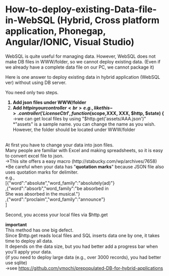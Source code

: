 # How-to-deploy-existing-Data-file-in-WebSQL (Hybrid, Cross platform application, Phonegap, Angular/IONIC, Visual Studio)
WebSQL is quite useful for managing data. However, WebSQL does not make DB files in WWW/folder, so we cannot deploy existing data.
(Even if we already have a complete data file on our PC, we cannot package it)   

<p>
Here is one answer to deploy existing data in hybrid application (WebSQL ver) without using DB server.
</p>
<p>

You need only two steps.<br><b>
1) Add json files under WWW/folder<br>
2) Add $http in your controller <br>e.g.,like this->.controller('LicenseCtrl', function ($scope,XXX, XXX, $http, $state) {<br></b>
->we can get local files by using "$http.get('assets/AAA.json')" <br>
*"assets" is a sample name. you can change the name as you wish. However, the folder should be located under WWW/folder <br>
 <br>
At first you have to change your data into json files. <br>
Many people are familiar with Excel and making spreadsheets, so it is easy to convert excel file to json. <br>
->This site offers a easy macro (http://stabucky.com/wp/archives/7658) <br>
*Be careful when your data has "<b>quotation marks</b>" because JSON file also uses quotation marks for delimiter. <br>
e.g., <br>
[{"word":"absolute","word_family":"absolutely(ad)"} <br>
,{"word":"absorb","word_family":"be absorbed in<br>She was absorbed in the musical."}<br>
,{"word":"proclaim","word_family":"announce"}<br>
]<br>

Second, you access your local files via $http.get <br>

<b>important</b><br>
This method has one big defect.<br>
Since $http.get reads local files and SQL inserts data one by one, it takes time to deploy all data.<br>
It depends on the data size, but you had better add a progress bar when you'll apply your data.<br>
(if you need to deploy large data (e.g., over 3000 records), you had better use sqlite)<br>
->see https://github.com/ymochi/prepopulated-DB-for-hybrid-applications

